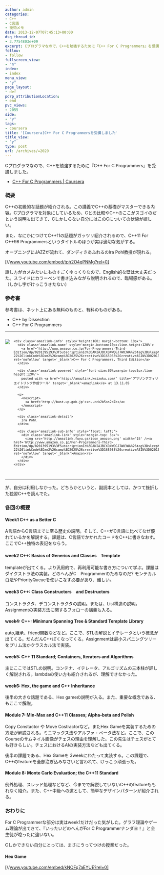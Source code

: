```yaml
---
author: admin
categories:
- C++
- C言語
- 技術メモ
date: 2013-12-07T07:45:13+00:00
dsq_thread_id:
- 3.7754803e+09
excerpt: Cプログラマなので、C++を勉強するために『C++ For C Programmers』を受講しました
follow:
- follow
fullscreen_view:
- "n"
index:
- index
menu_view:
- "y"
page_layout:
- def
pdrp_attributionLocation:
- end
pvc_views:
- 2055
side:
- "y"
tags:
- coursera
title: '[Coursera]C++ For C Programmersを受講しました'
title_view:
- "y"
type: post
url: /archives/=2020
---
```


<!--:ja-->

Cプログラマなので、C++を勉強するために『C++ For C Programmers』を受講しました。

  * [C++ For C Programmers | Coursera][1]

### 概要

C++の初級的な話題が紹介される。この講義でC++の基礎がマスターできる内容。Cプログラマを対象にしているため、Cとの比較やC++のここがスゴイのだという説明も出てきて、Cしかしらない自分にはこのCについての伏線が嬉しい。

また、なにかにつけてC++11の話題がガッツリ紹介されるので、C++11 For C++98 Programmersというタイトルのほうが実は適切な気がする。

オープニングにJAZZが流れて、ダンディさあふれるのIra Pohl教授が現れる。

[//www.youtube.com/embed/tph2O4qPNMg?rel=0]

話し方がカメみたいにものすごくゆっくりなので、English的な壁は大丈夫だった。スライドにカラーペンで書き込みながら説明されるので、臨場感がある。（しかし字がけっこうきたない）

### 参考書

参考書は、ネット上にある無料のものと、有料のものがある。

  * C++ by Dissection
  * C++ For C Programmers

* * *

<div class='amazlink-box' style='text-align:left;padding-bottom:20px;font-size:small;/zoom: 1;overflow: hidden;'>
  <div class='amazlink-list' style='clear: both;'>
    <div class='amazlink-image' style='float:left;margin:0px 12px 1px 0px;'>
      <a href='http://www.amazon.co.jp/For-Programmers-Third-Edition/dp/0201395193%3FSubscriptionId%3DAKIAJBCXQ4WQGJ7WU3WA%26tag%3Dsleephacker-22%26linkCode%3Dxm2%26camp%3D2025%26creative%3D165953%26creativeASIN%3D0201395193' target='_blank' rel='nofollow'><img src='http://ecx.images-amazon.com/images/I/41M6JR7Z4DL._SL160_.jpg' style='border: none;' /></a>
    </div>
    
    <div class='amazlink-info' style='height:160; margin-bottom: 10px'>
      <div class='amazlink-name' style='margin-bottom:10px;line-height:120%'>
        <a href='http://www.amazon.co.jp/For-Programmers-Third-Edition/dp/0201395193%3FSubscriptionId%3DAKIAJBCXQ4WQGJ7WU3WA%26tag%3Dsleephacker-22%26linkCode%3Dxm2%26camp%3D2025%26creative%3D165953%26creativeASIN%3D0201395193' rel='nofollow' target='_blank'>C++ For C Programmers, Third Edition</a>
      </div>
      
      <div class='amazlink-powered' style='font-size:80%;margin-top:5px;line-height:120%'>
        posted with <a href='http://amazlink.keizoku.com/' title='アマゾンアフィリエイトリンク作成ツール' target='_blank'>amazlink</a> at 13.11.05
      </div>
      
      <p>
        <noscript>
          <a href='http://bust-up.gob.jp'>xn--cck2b5as2b7b</a>
        </noscript>
      </p>
      
      <div class='amazlink-detail'>
        Ira Pohl
      </div>
      
      <div class='amazlink-sub-info' style='float: left;'>
        <div class='amazlink-link' style='margin-top: 5px'>
          <img src='http://amazlink.fuyu.gs/icon_amazon.png' width='18' /><a href='http://www.amazon.co.jp/For-Programmers-Third-Edition/dp/0201395193%3FSubscriptionId%3DAKIAJBCXQ4WQGJ7WU3WA%26tag%3Dsleephacker-22%26linkCode%3Dxm2%26camp%3D2025%26creative%3D165953%26creativeASIN%3D0201395193' rel='nofollow' target='_blank'>Amazon</a>
        </div>
      </div>
    </div>
  </div>
</div>

* * *

が、自分は利用しなかった。どちらかというと、副読本としては、かつて挫折した独習C++を読んでた。

### 各回の概要

#### Week1 C++ as a Better C

A言語からC言語までに至る歴史の説明。そして、C++がC言語に比べてなぜ優れているかを解説する。課題は、C言語でかかれたコードをC++に書きなおす。ここでC++独特の表記をならう。

#### week2 C++: Basics of Generics and Classes　Template

templateが出てくる。より汎用的で、再利用可能な書き方について学ぶ。課題はダイクストラ法の実装。どのへんがC　Programmerのためなのだ? モンテカルロ法やPriorityQueueを使いこなす必要があり、難しい。

#### week3 C++: Class Constructors　and Destructors

コンストラクタ、デコンストラクタの説明。または、List構造の説明。Assignmentの実装方法に関するフォローの講義も入る。

#### week4: C++: Minimum Spanning Tree & Standard Template Library

auto,継承、friend関数などなど。ここで、STLの解説とイテレータという概念が出てくる。だんだんC++ぽくなってくる。Assignmentは最小スパニングツリーをプリム法かクラスカル法で実装。

#### week5: C++ 11 Standard; Containers, Iterators and Algorithms

主にここではSTLの説明。コンテナ、イテレータ、アルゴリズムの三本柱が詳しく解説される。lambdaの使い方も紹介されるが、理解できなかった。

#### week6: Hex, the game and C++ Inheritance

後半の大きな話題である、Hex gameの説明が入る。また、重要な概念である、もここで解説。

#### Module 7: Min-Max and C++11 Classes; Alpha-beta and Polish

Copy Constactor や Move Costractorなど。またHex Gameを実装するための方法が解説される。ミニマックス法やアルファ・ベータ法など。ここで、このCourseのサムネイル画像がチェスの理由を理解した。この先生はチェスがとても好きらしい。チェスにおけるAIの実装方法なども出てくる。

後半の課題である、Hex Gameを 3weekにわたって実装する。この課題で、C++のfeatureを全部注ぎ込みなさいと言われて、けっこう頑張った。

#### Module 8: Monte Carlo Evaluation; the C++11 Standard

例外処理、スレッド処理などなど、今までで解説していないC++のfeatureももれなく紹介。また、C++中級への道として、簡単なデザインパターンが紹介される。

### おわりに

For C Programmerな部分は実はweek1だけだった気がした。グラフ理論やゲーム理論が出てきて、『いったいどのへんがFor C Programmerナンダヨ！』と全生徒が唸ったに違いない。

Cしかできない自分にとっては、まさにうってつけの授業だった。

#### Hex Game

[//www.youtube.com/embed/kNOFq7aEYUE?rel=0]
  
<!--:-->

 [1]: https://www.coursera.org/course/cplusplus4c